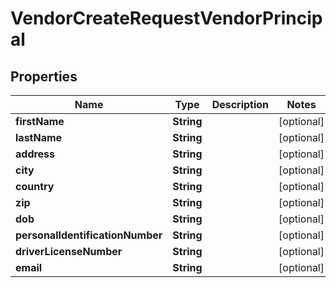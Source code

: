 

# VendorCreateRequestVendorPrincipal


## Properties

| Name | Type | Description | Notes |
|------------ | ------------- | ------------- | -------------|
|**firstName** | **String** |  |  [optional] |
|**lastName** | **String** |  |  [optional] |
|**address** | **String** |  |  [optional] |
|**city** | **String** |  |  [optional] |
|**country** | **String** |  |  [optional] |
|**zip** | **String** |  |  [optional] |
|**dob** | **String** |  |  [optional] |
|**personalIdentificationNumber** | **String** |  |  [optional] |
|**driverLicenseNumber** | **String** |  |  [optional] |
|**email** | **String** |  |  [optional] |



